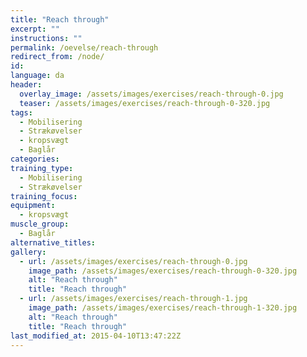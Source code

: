 ```yaml
---
title: "Reach through"
excerpt: ""
instructions: ""
permalink: /oevelse/reach-through
redirect_from: /node/
id: 
language: da
header:
  overlay_image: /assets/images/exercises/reach-through-0.jpg
  teaser: /assets/images/exercises/reach-through-0-320.jpg
tags:
  - Mobilisering
  - Strækøvelser
  - kropsvægt
  - Baglår
categories:
training_type: 
  - Mobilisering
  - Strækøvelser
training_focus: 
equipment:
  - kropsvægt
muscle_group:
  - Baglår
alternative_titles:
gallery:
  - url: /assets/images/exercises/reach-through-0.jpg
    image_path: /assets/images/exercises/reach-through-0-320.jpg
    alt: "Reach through"
    title: "Reach through"
  - url: /assets/images/exercises/reach-through-1.jpg
    image_path: /assets/images/exercises/reach-through-1-320.jpg
    alt: "Reach through"
    title: "Reach through"
last_modified_at: 2015-04-10T13:47:22Z
---
```



